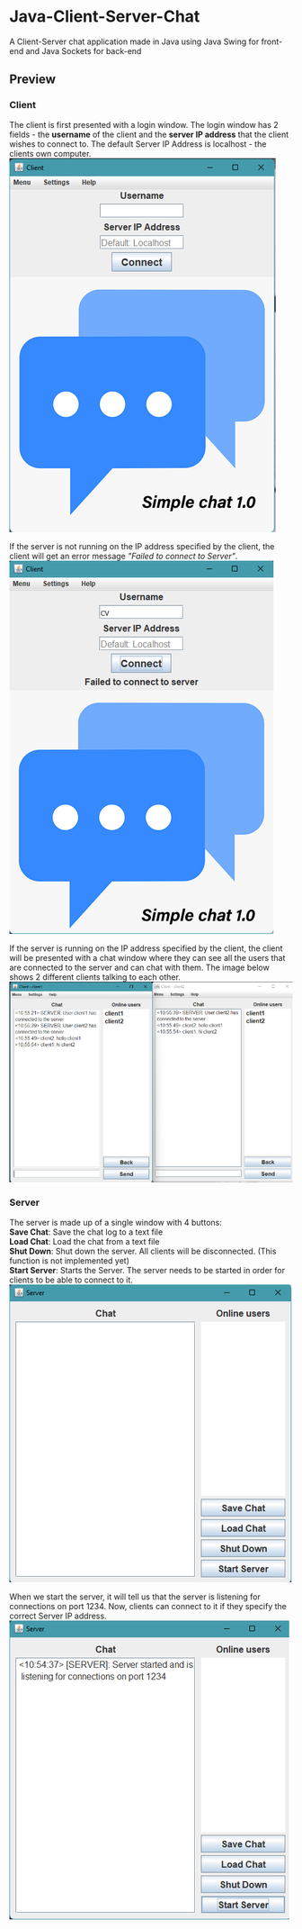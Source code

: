 # Java-Client-Server-Chat
A Client-Server chat application made in Java using Java Swing for front-end and Java Sockets for back-end

## Preview

### Client
The client is first presented with a login window. The login window has 2 fields - the **username** of the client and the **server IP address** that the client wishes to connect to. The default Server IP Address is localhost - the clients own computer.
![client window](client_login.png) 

If the server is not running on the IP address specified by the client, the client will get an error message *"Failed to connect to Server"*.
![client window](failed_to_connect_to_server.png)

If the server is running on the IP address specified by the client, the client will be presented with a chat window where they can see all the users that are connected to the server and can chat with them. The image below shows 2 different clients talking to each other.
![client window](client_chat.png)

### Server
The server is made up of a single window with 4 buttons:  
**Save Chat**: Save the chat log to a text file   
**Load Chat**: Load the chat from a text file   
**Shut Down**: Shut down the server. All clients will be disconnected. (This function is not implemented yet)   
**Start Server**: Starts the Server. The server needs to be started in order for clients to be able to connect to it.   
<img src="Server.png">

When we start the server, it will tell us that the server is listening for connections on port 1234. Now, clients can connect to it if they specify the correct Server IP address.  
<img src="server_started.png">

